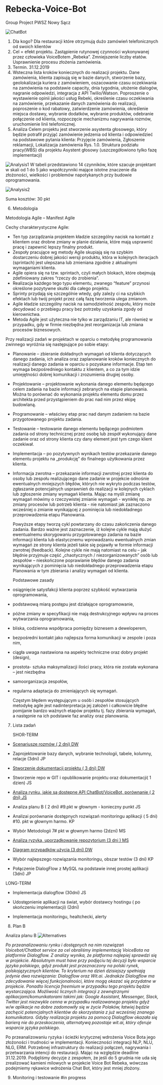 # Rebecka-Voice-Bot

Group Project
PWSZ Nowy Sącz

![ChatBot](https://miro.medium.com/max/1200/0*Ocrf5g0MBNVSOrG1.png)

1.	Dla kogo? Dla restauracji które otrzymują dużo zamówień telefonicznych od swoich klientów
2.	Cel = efekt projektu. Zastąpienie rutynowej czynności wykonywanej przez człowieka VoiceBotem „Rebeka”. Zmniejszenie liczby etatów. Usprawnienie procesu złożenia zamówienia.
3.	Termin. 31.12.2019
4.	Wsteczna lista kroków koniecznych do realizacji projektu. 
Dane zamówienia, klienta zapisują się w bazie danych, stworzenie bazy, geolokalizacja kuriera z zamówieniem, oszacowanie czasu oczekiwania na zamówienia na podstawie capacity, dnia tygodnia, ułożenie dialogów, nagranie odpowiedzi, integracja z API Twilio/Watson.
Poproszenie o wystawienie opinii jakości usług Rebeki, określenie czasu oczekiwania na zamówienie, przekazanie danych zamówienia do realizacji, poproszenie o kod rabatowy, zatwierdzenie zamówienia, określenie miejsca dostawy, wybranie dodatków, wybranie produktów, odebranie połączenie od klienta, rozpoczęcie mechanizmu nagrywania rozmów, uruchomienie linii telefonicznej.
5.	Analiza
Celem projektu jest stworzenie asystenta głosowego, który będzie potrafił przyjąć zamówienie jedzenia od klienta i odpowiedzieć na podstawowe pytania klienta: 
Przyjęcie zamówienia, Zgłoszenie reklamacji, Lokalizacja zamówienia
Rys. 1.0. Struktura podziału pracy(WBS) dla projektu Asystent głosowy (uszczegółowiono tylko fazę implementacji)

![Analysis1](https://imagizer.imageshack.com/img924/1167/LtpT26.png)
W tabeli przedstawiono 14 czynników, które szacuje projektant w skali od 1 do 5 jako współczynniki mające istotne znaczenie dla złożoności, wielkości i problemów napotykanych przy budowie oprogramowania.

![Analysis2](https://imagizer.imageshack.com/img923/4290/8Z9bdB.png)

Suma kosztów: 30 pkt 


6.  Metodologia

  Metodologia Agile – Manifest Agile
  
  Cechy charakterystyczne Agile:
  
- Ten typ zarządzania projektem kładzie szczególny nacisk na kontakt z klientem oraz drobne zmiany w planie działania, które mają usprawnić pracę i zapewnić lepszy finalny produkt.
- Zespoły pracujące wg metody Agile skupiają się na szybkim dostarczeniu dobrej jakości wersji produktu, która w kolejnych iteracjach (sprintach) jest ulepszana lub zmieniana zgodnie z aktualnymi wymaganiami klienta.
- Agile opiera się na tzw. sprintach, czyli małych blokach, które obejmują zdefiniowany zakres “rzeczy do zrobienia”.
- Realizacja każdego tego typu elementu, zwanego “feature” przynosi określone pozytywne skutki dla całego projektu.
- Sprinty przydają się szczególnie wtedy, gdy zależy ci na szybkich efektach lub twój projekt przez całą fazę tworzenia ulega zmianom.
- Agile kładzie szczególny nacisk na samodzielność zespołu, który może decydować o przebiegu pracy bez potrzeby uzyskania zgody od kierownictwa.
- Metoda Agile jest użyteczna nie tylko w zarządzaniu IT, ale również w przypadku, gdy w firmie niezbędna jest reorganizacja lub zmiana procesów biznesowych.

 Przy realizacji zadań w projektach w oparciu o metodykę programowania zwinnego wyróżnia się następujące po sobie etapy: 
   
- Planowanie – zbieranie dokładnych wymagań od klienta dotyczących danego zadania, ich analiza oraz zaplanowanie kroków koniecznych do realizacji danego zadania w oparciu o pozyskane informacje. Etap ten wymaga bezpośredniego kontaktu z klientem, a co za tym idzie umiejętności dobrej komunikacji i zrozumienia drugiej osoby. 
   
- Projektowanie – projektowanie wykonania danego elementu będącego celem zadania na bazie informacji zebranych na etapie planowania. Można to porównać do wykonania projektu elementu domu przez architekta przed przystąpieniem do prac nad nim przez ekipę budowlaną. 
    
- Programowanie – właściwy etap prac nad danym zadaniem na bazie przygotowanego projektu zadania. 
    
- Testowanie – testowanie danego elementu będącego podmiotem zadania od strony technicznej przez osobę lub zespół wykonujący dane zadanie oraz od strony klienta czy dany element jest tym czego klient oczekiwał.

- Implementacja – po pozytywnych wynikach testów przekazanie danego elementu projektu na „produkcję” do finalnego użytkowania przez klienta. 
    
- Informacja zwrotna – przekazanie informacji zwrotnej przez klienta do osoby lub zespołu realizującego dane zadanie w projekcie odnośnie ewentualnych mniejszych błędów, których nie wykryto podczas testów, zgłaszanie potencjalnych usprawnień do realizacji w kolejnych cyklach lub zgłoszenie zmiany wymagań klienta. Mając na myśli zmianę wymagań mówimy o rzeczywistej zmianie wymagań - wynikłej np. ze zmiany procesów lub potrzeb klienta - nie natomiast jak zaznaczono wcześniej o zmianie wynikającej z pominięcia lub niedokładnego przeprowadzenia etapu Planowania. 

   Powyższe etapy tworzą cykl powtarzany do czasu zakończenia danego zadania. Bardzo ważne jest zaznaczenie, iż kolejne cykle mają służyć ewentualnemu skorygowaniu przygotowanego zadania na bazie informacji klienta lub elastycznemu wprowadzaniu ewentualnych zmian wymagań ze strony klienta jeżeli takie się pojawiły w formie informacji zwrotnej (feedback). Kolejne cykle nie mają natomiast na celu – jak błędnie przyjmuje część „chaotycznych / niezorganizowanych” osób lub zespołów – nieskończone poprawianie błędów danego zadania wynikających z pominięcia lub niedokładnego przeprowadzenia etapu Planowania w tym zbierania i analizy wymagań od klienta.
   
   Podstawowe zasady
    
- osiągnięcie satysfakcji klienta poprzez szybkość wytwarzania oprogramowania,

- podstawową miarą postępu jest działające oprogramowanie,

- późne zmiany w specyfikacji nie mają destrukcyjnego wpływu na proces wytwarzania oprogramowania,

- bliska, codzienna współpraca pomiędzy biznesem a deweloperem,

- bezpośredni kontakt jako najlepsza forma komunikacji w zespole i poza nim,

- ciągła uwaga nastawiona na aspekty techniczne oraz dobry projekt (design),

- prostota- sztuka maksymalizacji ilości pracy, która nie została wykonana – jest niezbędna

- samoorganizacja zespołów,

- regularna adaptacja do zmieniających się wymagań.

   Częstym błędem występującym u osób i zespołów stosujących metodykę agile jest nadinterpretacja jej założeń i całkowicie błędne pomijanie bardzo ważnych etapów projektu tj. fazy zbierania wymagań, a następnie na ich podstawie faz analizy oraz planowania.
   
   

7.	Lista zadań
    
    SHOR-TERM
    
   - [Scenariusze rozmów ( 2 dni) DW](https://github.com/Jarxinho/Rebecka-Voice-Bot/blob/develop/Rebeka%20scenariusz%20voicebot.pdf)
    
   - Zaprojektowanie bazy danych, wybranie technologii, tabele, kolumny, relacje (3dni) JP
    
   - [Stworzenie dokumentacji projektu ( 3 dni) DW](https://github.com/Jarxinho/Rebecka-Voice-Bot/blob/develop/Dokumentacja%20techniczna.pdf)
    
   - Stworzenie repo w GIT i opublikowanie projektu oraz dokumentacji( 1 dzien) JS
    
   - [Analiza rynku, jakie są dostępne API ChatBot/VoiceBot, porównanie ( 2 dni) JS](https://github.com/Jarxinho/Rebecka-Voice-Bot/blob/develop/docs/shor_term/Bots_Comparison.xlsx)
    
   - Analiza planu B ( 2 dni) #9.pkt w głownym - konieczny punkt JS
    
   - Analizai porównanie dostępnych rozwiązań monitoringu aplikacji ( 5 dni) #10. pkt w głownym harmo. KP
    
   - Wybór Metodologii 7# pkt w głownym harmo (2dzni) MS
    
   - [Analiza ryzyka, uporządkowanie repozytorium (3 dni ) MS](https://github.com/Jarxinho/Rebecka-Voice-Bot/blob/develop/AnalizaRyzyka.md)
    
   - [Diagram przypadków użycia (3 dni) DW](https://github.com/Jarxinho/Rebecka-Voice-Bot/blob/develop/Diagram%20przypadkow%20uzycia.pdf)
    
   - Wybór najlepszego rozwiązania monitoringu, obszar testów (3 dni) KP
    
   - Połączenie DialogFlow z MySQL na podstawie innej prostej aplikacji (3dni) JP
   
   LONG-TERM
   
   - Implementacja dialogflow (30dni) JS
   
   - Udostępnienie aplikacji na świat, wybór dostawcy hostingu ( po skończeniu implementacji) (2dni)
   
   - Implementacja monitoringu, healtchecki, alerty 
   

8.	Plan B

  Analiza planu B
  ![Alternatives](https://static.adweek.com/adweek.com-prod/wp-content/uploads/2018/04/marketing-alternatives-content-2018.jpg)
  
  *Po przeanalizowaniu rynku i dostępnych na nim rozwiązań Voicebot/Chatbot service za cel obraliśmy implementację VoiceBota na platformie Dialogflow.
Z analizy wynika, że platforma najlepiej sprawdzi się w projekcie. 
Absolutnym must have przy podjęciu tej decyzji było wsparcie języka polskiego, gdyż produkt jest przeznaczony na polski rynek, polskojęzycznych klientów. 
To kryterium na dzień dzisiejszy spełniają jedynie dwa rozwiązania: Dialogflow oraz Wit.ai. Jednakże Dialogflow ma zdecydowanie więcej funkcjonalności, które mogą okazać się przydatne w projekcie. 
Ponadto licencja freemium w przypadku tego projektu będzie wystarczająca. 
Możliwość licznych integracji z zewnętrznymi aplikacjami/komunikatorami takimi jak: Google Assistant, Messenger, Slack, Twitter jest niezwykle cenna w przypadku realizowanego projektu gdyż w/w aplikacje na dobre zadomowiły się w życie Polaków, łatwiej będzie zachęcić potencjalnych klientów do skorzystania z już wcześniej znanego komunikatora.
Gdyby realizacja projektu za pomocą Dialogflow okazała się barierą nie do przeskoczenia, alternatywą pozostaje wit.ai, który oferuje wsparcie języka polskiego.*

Po przeanalizowaniu ryzyka i ścieżki krytycznej wdrożenia Voice Bota jego złożoności i trudności w implementacji.
Konieczności integracji NLP, NLU, NLG, ERM.
Potrzebnej infrastruktury do realizacji połączeń, nagrywania i przetwarzania intencji do restauracji.
Mając na względzie deadline 31.12.2019. 
Podjęliśmy decyzje z zespołem, że jeśli do 5 grudnia nie uda się zrealizować kamieni milowych w projekcie Voice Bot Rebeka, wówczas podejmiemy rękawice wdrożenia Chat Bot, który jest mniej złożony. 


9.	Monitoring i testowanie #in progress

